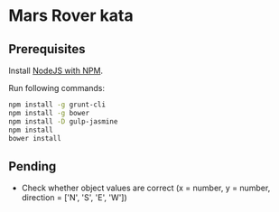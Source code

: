 Mars Rover kata
===============

Prerequisites
-------------

Install [NodeJS with NPM](http://nodejs.org/).

Run following commands:

```bash
npm install -g grunt-cli
npm install -g bower
npm install -D gulp-jasmine
npm install
bower install
```

Pending
-------

* Check whether object values are correct (x = number, y = number, direction = ['N', 'S', 'E', 'W'])

